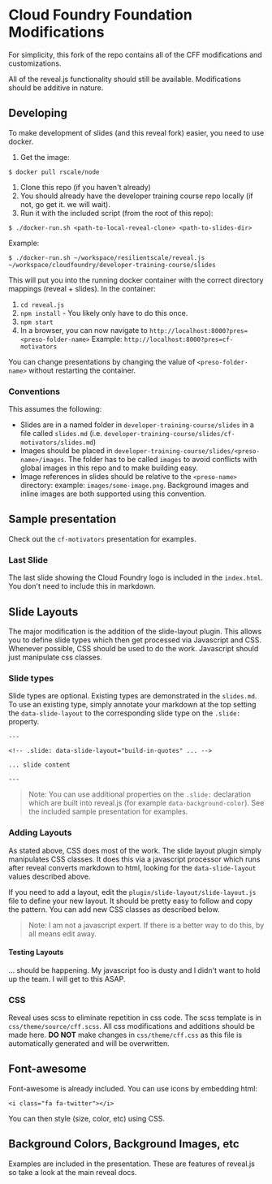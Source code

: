 # Cloud Foundry Foundation Modifications

For simplicity, this fork of the repo contains all of the CFF modifications and customizations.

All of the reveal.js functionality should still be available.  Modifications should be additive in nature.

## Developing

To make development of slides (and this reveal fork) easier, you need to use docker.  

1. Get the image:
  ```
  $ docker pull rscale/node
  ```
1. Clone this repo (if you haven't already)
1. You should already have the developer training course repo locally (if not, go get it.  we will wait).
1. Run it with the included script (from the root of this repo):
  ```
  $ ./docker-run.sh <path-to-local-reveal-clone> <path-to-slides-dir>
  ```
  Example:
  ```
  $ ./docker-run.sh ~/workspace/resilientscale/reveal.js ~/workspace/cloudfoundry/developer-training-course/slides
  ```
  This will put you into the running docker container with the correct directory mappings (reveal + slides).  In the container:
  1. `cd reveal.js`
  1. `npm install` - You likely only have to do this once.
  1. `npm start`
  1. In a browser, you can now navigate to `http://localhost:8000?pres=<preso-folder-name>`
    Example: `http://localhost:8000?pres=cf-motivators`

  You can change presentations by changing the value of `<preso-folder-name>` without restarting the container.  

### Conventions

This assumes the following:

* Slides are in a named folder in `developer-training-course/slides` in a file called `slides.md` (i.e. `developer-training-course/slides/cf-motivators/slides.md`)
* Images should be placed in `developer-training-course/slides/<preso-name>/images`.  The folder has to be called `images` to avoid conflicts with global images in this repo and to make building easy.
* Image references in slides should be relative to the `<preso-name>` directory: example: `images/some-image.png`. Background images and inline images are both supported using this convention.

## Sample presentation

Check out the `cf-motivators` presentation for examples.

### Last Slide

The last slide showing the Cloud Foundry logo is included in the `index.html`.  You don't need to include this in markdown.

## Slide Layouts

The major modification is the addition of the slide-layout plugin.  This allows you to define slide types which then get processed via Javascript and CSS.  Whenever possible, CSS should be used to do the work.  Javascript should just manipulate css classes.

### Slide types

Slide types are optional.  Existing types are demonstrated in the `slides.md`.  To use an existing type, simply annotate your markdown at the top setting the `data-slide-layout` to the corresponding slide type on the `.slide:` property.

```
---

<!-- .slide: data-slide-layout="build-in-quotes" ... -->

... slide content

---
```

> Note: You can use additional properties on the `.slide:` declaration which are built into reveal.js (for example `data-background-color`).  See the included sample presentation for examples.

### Adding Layouts

As stated above, CSS does most of the work.  The slide layout plugin simply manipulates CSS classes.  It does this via a javascript processor which runs after reveal converts markdown to html, looking for the `data-slide-layout` values described above.

If you need to add a layout, edit the `plugin/slide-layout/slide-layout.js` file to define your new layout.  It should be pretty easy to follow and copy the pattern.  You can add new CSS classes as described below.

> Note: I am not a javascript expert.  If there is a better way to do this, by all means edit away.

#### Testing Layouts

... should be happening.  My javascript foo is dusty and I didn't want to hold up the team.  I will get to this ASAP.

### CSS

Reveal uses scss to eliminate repetition in css code.  The scss template is in `css/theme/source/cff.scss`.  All css modifications and additions should be made here.  **DO NOT** make changes in `css/theme/cff.css` as this file is automatically generated and will be overwritten.

## Font-awesome

Font-awesome is already included.  You can use icons by embedding html:

```
<i class="fa fa-twitter"></i>
```

You can then style (size, color, etc) using CSS.

## Background Colors, Background Images, etc

Examples are included in the presentation.  These are features of reveal.js so take a look at the main reveal docs.
